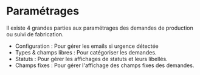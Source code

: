 # Paramétrages

Il existe 4 grandes parties aux paramétrages des demandes de production ou suivi de fabrication.&#x20;

* Configuration : Pour gérer les emails si urgence détectée
* Types & champs libres : Pour catégoriser les demandes.&#x20;
* Statuts : Pour gérer les affichages de statuts et leurs libellés.&#x20;
* Champs fixes : Pour gérer l'affichage des champs fixes des demandes.&#x20;

